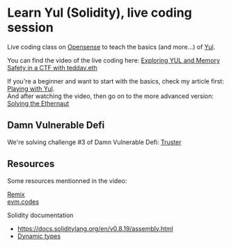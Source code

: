 # Learn Yul (Solidity), live coding session

Live coding class on [Opensense](https://twitter.com/opensensepw) to teach the basics (and more...) of [Yul](https://docs.soliditylang.org/en/v0.8.19/yul.html).

You can find the video of the live coding here: [Exploring YUL and Memory Safety in a CTF with teddav.eth](https://www.youtube.com/watch?v=L5IsupUEbFY)

If you're a beginner and want to start with the basics, check my article first: [Playing with Yul](https://dev.to/teddav/playing-with-yul-assembly-1i5h).  
And after watching the video, then go on to the more advanced version: [Solving the Ethernaut](https://dev.to/teddav/solving-the-ethernaut-with-yul-2a4h)

## Damn Vulnerable Defi

We're solving challenge #3 of Damn Vulnerable Defi: [Truster](https://www.damnvulnerabledefi.xyz/challenges/truster/)

## Resources

Some resources mentionned in the video:

[Remix](https://remix.ethereum.org/)  
[evm.codes](https://www.evm.codes/?fork=merge)

Solidity documentation

- https://docs.soliditylang.org/en/v0.8.19/assembly.html
- [Dynamic types](https://docs.soliditylang.org/en/v0.8.19/abi-spec.html#use-of-dynamic-types)

